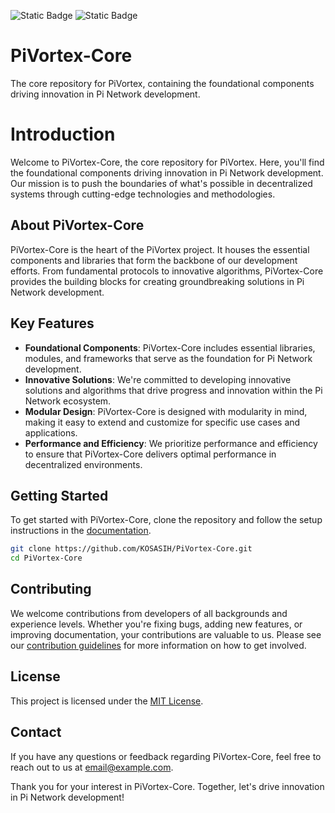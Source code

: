 ![Static Badge](https://img.shields.io/badge/Pi_Network-violet)
![Static Badge](https://img.shields.io/badge/High-Tech-white)


# PiVortex-Core
The core repository for PiVortex, containing the foundational components driving innovation in Pi Network development.

# Introduction

Welcome to PiVortex-Core, the core repository for PiVortex. Here, you'll find the foundational components driving innovation in Pi Network development. Our mission is to push the boundaries of what's possible in decentralized systems through cutting-edge technologies and methodologies.

## About PiVortex-Core

PiVortex-Core is the heart of the PiVortex project. It houses the essential components and libraries that form the backbone of our development efforts. From fundamental protocols to innovative algorithms, PiVortex-Core provides the building blocks for creating groundbreaking solutions in Pi Network development.

## Key Features

- **Foundational Components**: PiVortex-Core includes essential libraries, modules, and frameworks that serve as the foundation for Pi Network development.
- **Innovative Solutions**: We're committed to developing innovative solutions and algorithms that drive progress and innovation within the Pi Network ecosystem.
- **Modular Design**: PiVortex-Core is designed with modularity in mind, making it easy to extend and customize for specific use cases and applications.
- **Performance and Efficiency**: We prioritize performance and efficiency to ensure that PiVortex-Core delivers optimal performance in decentralized environments.

## Getting Started

To get started with PiVortex-Core, clone the repository and follow the setup instructions in the [documentation](./docs/README.md).

```bash
git clone https://github.com/KOSASIH/PiVortex-Core.git
cd PiVortex-Core
```

## Contributing

We welcome contributions from developers of all backgrounds and experience levels. Whether you're fixing bugs, adding new features, or improving documentation, your contributions are valuable to us. Please see our [contribution guidelines](CONTRIBUTING.md) for more information on how to get involved.

## License

This project is licensed under the [MIT License](LICENSE).

## Contact

If you have any questions or feedback regarding PiVortex-Core, feel free to reach out to us at [email@example.com](mailto:email@example.com).

Thank you for your interest in PiVortex-Core. Together, let's drive innovation in Pi Network development!
